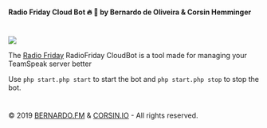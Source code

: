 #### **Radio Friday Cloud Bot 🔥 🤖 by Bernardo de Oliveira & Corsin Hemminger**

#

<img src="https://www.radiofriday.at/images/home/logo2.png" algin="center">


The [Radio Friday][radiofriday-page] RadioFriday CloudBot is a tool made for managing your TeamSpeak server better

Use `php start.php start` to start the bot and `php start.php stop` to stop the bot.

#

© 2019 [BERNARDO.FM][bernardo] & [CORSIN.IO][corsin] - All rights reserved.

[bernardo]: https://bernardo.fm
[corsin]: https://corsin.io
[radiofriday-page]: https://www.radiofriday.at